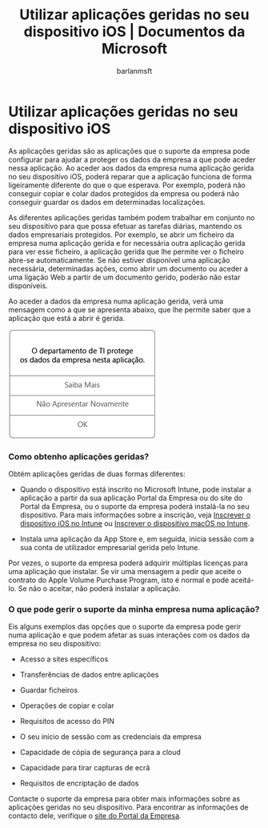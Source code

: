 ﻿---
title: "Utilizar aplicações geridas no seu dispositivo iOS | Documentos da Microsoft"
description: 
keywords: 
author: barlanmsft
ms.author: barlan
manager: angrobe
ms.date: 07/14/2017
ms.topic: article
ms.prod: 
ms.service: microsoft-intune
ms.technology: 
ms.assetid: 3232c5c1-cb9f-45ca-806f-7e74eeb3533e
searchScope: User help
ROBOTS: 
ms.reviewer: maxles
ms.suite: ems
ms.custom: intune-enduser
ms.openlocfilehash: 8c3d9285408f2cfa394ed31ec36fcaea47306eb5
ms.sourcegitcommit: f2f147a1177d1cf5bbc8001701eb8f44dd833b7d
ms.translationtype: HT
ms.contentlocale: pt-PT
ms.lasthandoff: 12/12/2017
---
# <a name="use-managed-apps-on-your-ios-device"></a>Utilizar aplicações geridas no seu dispositivo iOS

As aplicações geridas são as aplicações que o suporte da empresa pode configurar para ajudar a proteger os dados da empresa a que pode aceder nessa aplicação. Ao aceder aos dados da empresa numa aplicação gerida no seu dispositivo iOS, poderá reparar que a aplicação funciona de forma ligeiramente diferente do que o que esperava. Por exemplo, poderá não conseguir copiar e colar dados protegidos da empresa ou poderá não conseguir guardar os dados em determinadas localizações.

As diferentes aplicações geridas também podem trabalhar em conjunto no seu dispositivo para que possa efetuar as tarefas diárias, mantendo os dados empresariais protegidos. Por exemplo, se abrir um ficheiro da empresa numa aplicação gerida e for necessária outra aplicação gerida para ver esse ficheiro, a aplicação gerida que lhe permite ver o ficheiro abre-se automaticamente. Se não estiver disponível uma aplicação necessária, determinadas ações, como abrir um documento ou aceder a uma ligação Web a partir de um documento gerido, poderão não estar disponíveis.

Ao aceder a dados da empresa numa aplicação gerida, verá uma mensagem como a que se apresenta abaixo, que lhe permite saber que a aplicação que está a abrir é gerida.

![managed-apps-message-ios](./media/managed-apps-message.png)

### <a name="how-do-i-get-managed-apps"></a>Como obtenho aplicações geridas?
Obtém aplicações geridas de duas formas diferentes:

-   Quando o dispositivo está inscrito no Microsoft Intune, pode instalar a aplicação a partir da sua aplicação Portal da Empresa ou do site do Portal da Empresa, ou o suporte da empresa poderá instalá-la no seu dispositivo. Para mais informações sobre a inscrição, veja [Inscrever o dispositivo iOS no Intune](enroll-your-device-in-intune-ios.md) ou [Inscrever o dispositivo macOS no Intune](enroll-your-device-in-intune-macos.md).

-   Instala uma aplicação da App Store e, em seguida, inicia sessão com a sua conta de utilizador empresarial gerida pelo Intune.

Por vezes, o suporte da empresa poderá adquirir múltiplas licenças para uma aplicação que instalar. Se vir uma mensagem a pedir que aceite o contrato do Apple Volume Purchase Program, isto é normal e pode aceitá-lo. Se não o aceitar, não poderá instalar a aplicação.

### <a name="what-can-my-company-support-manage-in-an-app"></a>O que pode gerir o suporte da minha empresa numa aplicação?
Eis alguns exemplos das opções que o suporte da empresa pode gerir numa aplicação e que podem afetar as suas interações com os dados da empresa no seu dispositivo:

-   Acesso a sites específicos

-   Transferências de dados entre aplicações

-   Guardar ficheiros

-   Operações de copiar e colar

-   Requisitos de acesso do PIN

-   O seu início de sessão com as credenciais da empresa

-   Capacidade de cópia de segurança para a cloud

-   Capacidade para tirar capturas de ecrã

-   Requisitos de encriptação de dados

Contacte o suporte da empresa para obter mais informações sobre as aplicações geridas no seu dispositivo. Para encontrar as informações de contacto dele, verifique o [site do Portal da Empresa](https://portal.manage.microsoft.com#HelpDeskDialog).
